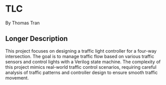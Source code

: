 TLC
===================

By Thomas Tran

## Longer Description
This project focuses on designing a traffic light controller for a four-way intersection. The goal is to manage traffic flow based on various traffic sensors and control lights with a Verilog state machine. The complexity of this project mimics real-world traffic control scenarios, requiring careful analysis of traffic patterns and controller design to ensure smooth traffic movement.
